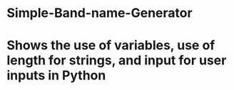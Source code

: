 # Simple-Band-name-Generator
# Shows the use of variables, use of length for strings, and input for user inputs in Python

